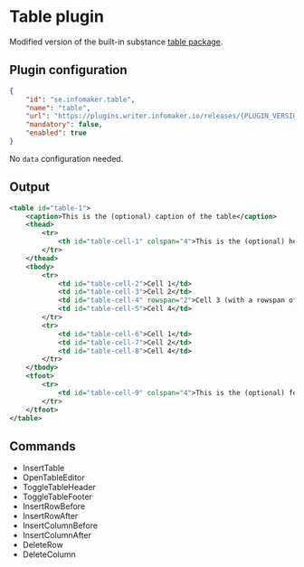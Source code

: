 # Table plugin

Modified version of the built-in substance [table package](https://github.com/substance/substance/tree/v1.0.0-beta.6/packages/table).


## Plugin configuration

```json
{
    "id": "se.infomaker.table",
    "name": "table",
    "url": "https://plugins.writer.infomaker.io/releases/{PLUGIN_VERSION}/im-table.js",
    "mandatory": false,
    "enabled": true
}
```

No `data` configuration needed.

## Output
```xml
<table id="table-1">
    <caption>This is the (optional) caption of the table</caption>
    <thead>
        <tr>
            <th id="table-cell-1" colspan="4">This is the (optional) head of the table</th>
        </tr>
    </thead>
    <tbody>
        <tr>
            <td id="table-cell-2">Cell 1</td>
            <td id="table-cell-3">Cell 2</td>
            <td id="table-cell-4" rowspan="2">Cell 3 (with a rowspan of 2)</td>
            <td id="table-cell-5">Cell 4</td>
        </tr>
        <tr>
            <td id="table-cell-6">Cell 1</td>
            <td id="table-cell-7">Cell 2</td>
            <td id="table-cell-8">Cell 4</td>
        </tr>
    </tbody>
    <tfoot>
        <tr>
            <td id="table-cell-9" colspan="4">This is the (optional) foot of the table</td>
        </tr>
    </tfoot>
</table>
```

## Commands

- InsertTable
- OpenTableEditor
- ToggleTableHeader
- ToggleTableFooter
- InsertRowBefore
- InsertRowAfter
- InsertColumnBefore
- InsertColumnAfter
- DeleteRow
- DeleteColumn

